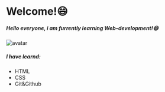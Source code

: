 # Welcome!😄
##### Hello everyone, i am furrently learning Web-development!😄
![avatar](https://img.freepik.com/vektoren-premium/maedchen-studieren-online-bildung-zu-hause-cartoon-vektor-illustration-desktop-computer-am-arbeitsplatz-der-schueler-der-hausaufgaben-beim-surfen-im-internet-macht-lernprozess-des-schuelers_311563-505.jpg?w=1800)

##### I have learnd:

- HTML
- CSS
- Git&Github


<!--
**TammyChen21/TammyChen21** is a ✨ _special_ ✨ repository because its `README.md` (this file) appears on your GitHub profile.

Here are some ideas to get you started:

- 🔭 I’m currently working on ...
- 🌱 I’m currently learning ...
- 👯 I’m looking to collaborate on ...
- 🤔 I’m looking for help with ...
- 💬 Ask me about ...
- 📫 How to reach me: ...
- 😄 Pronouns: ...
- ⚡ Fun fact: ...
-->
